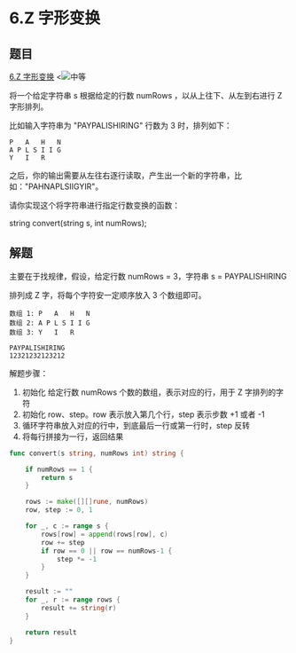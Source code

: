 # 6.Z 字形变换

## 题目

[6.Z 字形变换](https://leetcode.cn/problems/zigzag-conversion/) <<img alt="中等" src="https://img.shields.io/badge/%E4%B8%AD%E7%AD%89-yellow" style="display:inline-block;">

将一个给定字符串 s 根据给定的行数 numRows ，以从上往下、从左到右进行 Z 字形排列。

比如输入字符串为 "PAYPALISHIRING" 行数为 3 时，排列如下：
```
P   A   H   N
A P L S I I G
Y   I   R
```
之后，你的输出需要从左往右逐行读取，产生出一个新的字符串，比如："PAHNAPLSIIGYIR"。

请你实现这个将字符串进行指定行数变换的函数：

string convert(string s, int numRows);

## 解题

主要在于找规律，假设，给定行数 numRows = 3，字符串 s = PAYPALISHIRING

排列成 Z 字，将每个字符安一定顺序放入 3 个数组即可。
```
数组 1: P   A   H   N
数组 2: A P L S I I G
数组 3: Y   I   R

PAYPALISHIRING
12321232123212
```

解题步骤：
1. 初始化 给定行数 numRows 个数的数组，表示对应的行，用于 Z 字排列的字符
2. 初始化 row、step。row 表示放入第几个行，step 表示步数 +1 或者 -1
3. 循环字符串放入对应的行中，到底最后一行或第一行时，step 反转
4. 将每行拼接为一行，返回结果

```go
func convert(s string, numRows int) string {

	if numRows == 1 {
		return s
	}

	rows := make([][]rune, numRows)
	row, step := 0, 1

	for _, c := range s {
		rows[row] = append(rows[row], c)
		row += step
		if row == 0 || row == numRows-1 {
			step *= -1
		}
	}

	result := ""
	for _, r := range rows {
		result += string(r)
	}

	return result
}
```